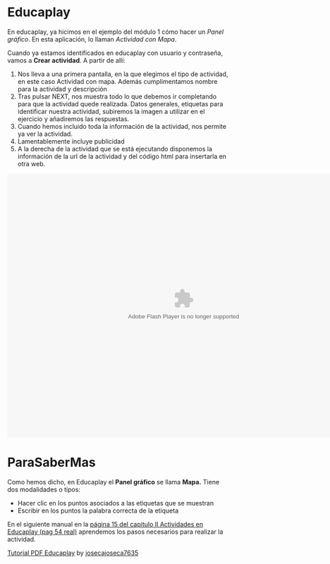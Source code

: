 
# Educaplay

En educaplay, ya hicimos en el ejemplo del módulo 1 cómo hacer un *Panel gráfico*. En esta aplicación, lo llaman *Actividad con Mapa*.

Cuando ya estamos identificados en educaplay con usuario y contraseña, vamos a **Crear actividad**. A partir de allí:

1. Nos lleva a una primera pantalla, en la que elegimos el tipo de actividad, en este caso Actividad con mapa. Además cumplimentamos nombre para la actividad y descripción
1. Tras pulsar NEXT, nos muestra todo lo que debemos ir completando para que la actividad quede realizada. Datos generales, etiquetas para identificar nuestra actividad, subiremos la imagen a utilizar en el ejercicio y añadiremos las respuestas.
1. Cuando hemos incluido toda la información de la actividad, nos permite ya ver la actividad.
1. Lamentablemente incluye publicidad
1. A la derecha de la actividad que se está ejecutando disponemos la información de la url de la actividad y del código html para insertarla en otra web.

<object data="http://aularagon.catedu.es/materialesaularagon2013/herramelabor/tm3/1act_educaplay.swf" height="600" type="application/x-shockwave-flash" width="800"><param name="src" value="http://aularagon.catedu.es/materialesaularagon2013/herramelabor/tm3/1act_educaplay.swf"/></object>

# ParaSaberMas

Como hemos dicho, en Educaplay el **Panel gráfico** se llama **Mapa.** Tiene dos modalidades o tipos:

- Hacer clic en los puntos asociados a las etiquetas que se muestran
- Escribir en los puntos la palabra correcta de la etiqueta

En el siguiente manual en la [página 15 del capitulo II Actividades en Educaplay (pag 54 real)](http://catedu.es/materialesaularagon2013/herramelabor/mm3/TutorialEducaplay.pdf) aprendemos los pasos necesarios para realizar la actividad.

[Tutorial PDF Educaplay](http://es.scribd.com/doc/92816435/Tutorial-PDF-Educaplay) by [josecajoseca7635](http://es.scribd.com/josecajoseca7635)

 

